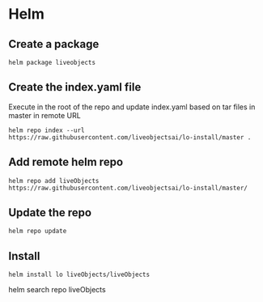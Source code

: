 # Helm

## Create a package

```
helm package liveobjects
```

## Create the index.yaml file 

Execute in the root of the repo and update index.yaml based on tar files in master in remote URL

```
helm repo index --url https://raw.githubusercontent.com/liveobjectsai/lo-install/master .
```

## Add remote helm repo 

```
helm repo add liveObjects https://raw.githubusercontent.com/liveobjectsai/lo-install/master/
```

## Update the repo 

```
helm repo update
```

## Install

```
helm install lo liveObjects/liveObjects
```

helm search repo liveObjects
